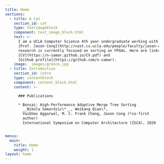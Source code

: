 ```yaml
---
title: Home
sections:
  - title: A Cat
    section_id: cat
    type: textimageblock
    component: text_image_block.html
    text: >-
      I am a UCLA Computer Science 4th year undergraduate working with
      [Prof. Jason Cong](http://vast.cs.ucla.edu/people/faculty/jason-cong). My
      research is currently focused on sorting on FPGAs. Here are links to my
      [CV](https://n-samar.github.io/CV.pdf) and
      [Github profile](https://github.com/n-samar).
    image:  images/greece.jpg
  - title: Introduction
    section_id: intro
    type: contentblock
    component: content_block.html
    content: >-

      ### Publications

      * Bonsai: High-Performance Adaptive Merge Tree Sorting  
        __Nikola Samardzic\*__, Weikang Qiao\*,
        Vaibhav Aggarwal, M. C. Frank Chang, Jason Cong (*co-first
        author)  
        International Symposium on Computer Architecture (ISCA), 2020


menus:
  main:
    title: Home
    weight: 1
layout: home
---
```

